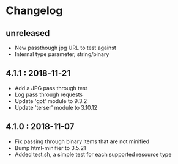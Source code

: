 # Changelog

## unreleased
- New passthough jpg URL to test against
- Internal type parameter, string/binary

## 4.1.1 : 2018-11-21
- Add a JPG pass through test
- Log pass through requests
- Update 'got' module to 9.3.2
- Update 'terser' module to 3.10.12

## 4.1.0 : 2018-11-07
- Fix passing through binary items that are not minified
- Bump html-minifier to 3.5.21
- Added test.sh, a simple test for each supported resource type
